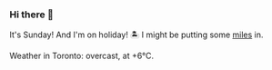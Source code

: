 ### Hi there :wave:

It's Sunday! And I'm on holiday! :desert_island: I might be putting some [miles](https://www.strava.com/athletes/889963) in.

Weather in Toronto: overcast, at +6°C.
